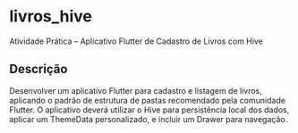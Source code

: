 # livros_hive

Atividade Prática – Aplicativo Flutter de Cadastro de Livros com Hive

## Descrição

Desenvolver um aplicativo Flutter para cadastro e listagem de livros, aplicando o padrão de estrutura de pastas recomendado pela comunidade Flutter. O aplicativo deverá utilizar o Hive para persistência local dos dados, aplicar um ThemeData personalizado, e incluir um Drawer para navegação.

